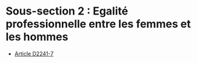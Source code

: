 # Sous-section 2 : Egalité professionnelle entre les femmes et les hommes

* [Article D2241-7](./LEGIARTI000018535661.md)
